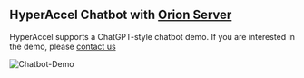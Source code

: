 
## HyperAccel Chatbot with [Orion Server](https://drive.google.com/file/d/1xU6lKpjjQ85SnducxpU_xQDUeTJdHBQz/view)

HyperAccel supports a ChatGPT-style chatbot demo. If you are interested in the demo, please [contact us](mailto:contact@hyperaccel.ai)

![Chatbot-Demo](./images/chatbot-demo.gif)